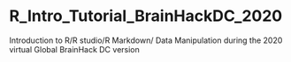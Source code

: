 # R_Intro_Tutorial_BrainHackDC_2020
Introduction to R/R studio/R Markdown/ Data Manipulation during the 2020 virtual Global BrainHack DC version
